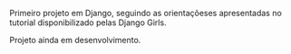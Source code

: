 Primeiro projeto em Django, seguindo as orientaçõeses apresentadas no tutorial disponibilizado pelas Django Girls.

Projeto ainda em desenvolvimento.
